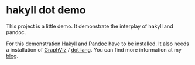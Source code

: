 # hakyll dot demo

This project is a little demo.
It demonstrate the interplay of hakyll and pandoc.

For this demonstration [Hakyll][hakyll] and [Pandoc][pandoc] have to be installed.
It also needs a installation of [GraphViz][graphviz] / [dot lang][dotlang].
You can find more information at my [blog][blogentry].

[hakyll]: https://jaspervdj.be/hakyll/     
[pandoc]: http://pandoc.org/
[graphviz]: http://www.graphviz.org/
[dotlang]: http://www.graphviz.org/doc/info/lang.html
[blogentry]: http://enter-haken.github.io/posts/2017-02-20-pandoc-filter.html
